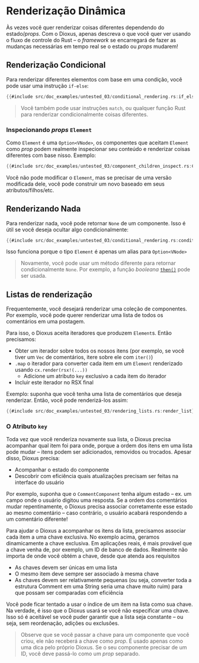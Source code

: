 # Renderização Dinâmica

Às vezes você quer renderizar coisas diferentes dependendo do estado/_props_. Com o Dioxus, apenas descreva o que você quer ver usando o fluxo de controle do Rust – o _framework_ se encarregará de fazer as mudanças necessárias em tempo real se o estado ou _props_ mudarem!

## Renderização Condicional

Para renderizar diferentes elementos com base em uma condição, você pode usar uma instrução `if-else`:

```rust
{{#include src/doc_examples/untested_03/conditional_rendering.rs:if_else}}
```

> Você também pode usar instruções `match`, ou qualquer função Rust para renderizar condicionalmente coisas diferentes.

### Inspecionando _props_ `Element`

Como `Element` é uma `Option<VNode>`, os componentes que aceitam `Element` como _prop_ podem realmente inspecionar seu conteúdo e renderizar coisas diferentes com base nisso. Exemplo:

```rust
{{#include src/doc_examples/untested_03/component_children_inspect.rs:Clickable}}
```

Você não pode modificar o `Element`, mas se precisar de uma versão modificada dele, você pode construir um novo baseado em seus atributos/filhos/etc.

## Renderizando Nada

Para renderizar nada, você pode retornar `None` de um componente. Isso é útil se você deseja ocultar algo condicionalmente:

```rust
{{#include src/doc_examples/untested_03/conditional_rendering.rs:conditional_none}}
```

Isso funciona porque o tipo `Element` é apenas um alias para `Option<VNode>`

> Novamente, você pode usar um método diferente para retornar condicionalmente `None`. Por exemplo, a função _booleana_ [`then()`](https://doc.rust-lang.org/std/primitive.bool.html#method.then) pode ser usada.

## Listas de renderização

Frequentemente, você desejará renderizar uma coleção de componentes. Por exemplo, você pode querer renderizar uma lista de todos os comentários em uma postagem.

Para isso, o Dioxus aceita iteradores que produzem `Element`s. Então precisamos:

- Obter um iterador sobre todos os nossos itens (por exemplo, se você tiver um `Vec` de comentários, itere sobre ele com `iter()`)
- `.map` o iterador para converter cada item em um `Element` renderizado usando `cx.render(rsx!(...))`
  - Adicione um atributo `key` exclusivo a cada item do iterador
- Incluir este iterador no RSX final

Exemplo: suponha que você tenha uma lista de comentários que deseja renderizar. Então, você pode renderizá-los assim:

```rust
{{#include src/doc_examples/untested_03/rendering_lists.rs:render_list}}
```

### O Atributo `key`

Toda vez que você renderiza novamente sua lista, o Dioxus precisa acompanhar qual item foi para onde, porque a ordem dos itens em uma lista pode mudar – itens podem ser adicionados, removidos ou trocados. Apesar disso, Dioxus precisa:

- Acompanhar o estado do componente
- Descobrir com eficiência quais atualizações precisam ser feitas na interface do usuário

Por exemplo, suponha que o `CommentComponent` tenha algum estado – ex. um campo onde o usuário digitou uma resposta. Se a ordem dos comentários mudar repentinamente, o Dioxus precisa associar corretamente esse estado ao mesmo comentário – caso contrário, o usuário acabará respondendo a um comentário diferente!

Para ajudar o Dioxus a acompanhar os itens da lista, precisamos associar cada item a uma chave exclusiva. No exemplo acima, geramos dinamicamente a chave exclusiva. Em aplicações reais, é mais provável que a chave venha de, por exemplo, um ID de banco de dados. Realmente não importa de onde você obtém a chave, desde que atenda aos requisitos

- As chaves devem ser únicas em uma lista
- O mesmo item deve sempre ser associado à mesma chave
- As chaves devem ser relativamente pequenas (ou seja, converter toda a estrutura Comment em uma String seria uma chave muito ruim) para que possam ser comparadas com eficiência

Você pode ficar tentado a usar o índice de um item na lista como sua chave. Na verdade, é isso que o Dioxus usará se você não especificar uma chave. Isso só é aceitável se você puder garantir que a lista seja constante – ou seja, sem reordenação, adições ou exclusões.

> Observe que se você passar a chave para um componente que você criou, ele não receberá a chave como _prop_. É usado apenas como uma dica pelo próprio Dioxus. Se o seu componente precisar de um ID, você deve passá-lo como um _prop_ separado.
